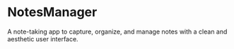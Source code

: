 # NotesManager
A note-taking app to capture, organize, and manage notes with a clean and aesthetic user interface.
